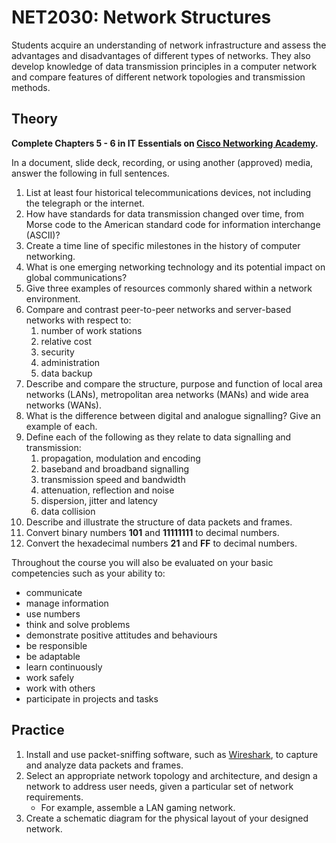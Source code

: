 # NET2030: Network Structures

Students acquire an understanding of network infrastructure and assess the advantages and disadvantages of different types of networks. They also develop knowledge of data transmission principles in a computer network and compare features of different network topologies and transmission methods.

## Theory

**Complete Chapters 5 - 6 in IT Essentials on [Cisco Networking Academy](https://netacad.com).**

In a document, slide deck, recording, or using another (approved) media, answer the following in full sentences.

1. List at least four historical telecommunications devices, not including the telegraph or the internet.
1. How have standards for data transmission changed over time, from Morse code to the American standard code for information interchange (ASCII)?
1. Create a time line of specific milestones in the history of computer networking.
1. What is one emerging networking technology and its potential impact on global communications?
1. Give three examples of resources commonly shared within a network environment.
1. Compare and contrast peer-to-peer networks and server-based networks with respect to:
    1. number of work stations
    1. relative cost
    1. security
    1. administration
    1. data backup
1. Describe and compare the structure, purpose and function of local area networks (LANs), metropolitan area networks (MANs) and wide area networks (WANs).
1. What is the difference between digital and analogue signalling? Give an example of each.
1. Define each of the following as they relate to data signalling and transmission:
    1. propagation, modulation and encoding
    1. baseband and broadband signalling
    1. transmission speed and bandwidth
    1. attenuation, reflection and noise
    1. dispersion, jitter and latency
    1. data collision
1. Describe and illustrate the structure of data packets and frames.
1. Convert binary numbers **101** and **11111111** to decimal numbers.
1. Convert the hexadecimal numbers **21** and **FF** to decimal numbers.

Throughout the course you will also be evaluated on your basic competencies such as your ability to:

* communicate
* manage information
* use numbers
* think and solve problems
* demonstrate positive attitudes and behaviours
* be responsible
* be adaptable
* learn continuously
* work safely
* work with others
* participate in projects and tasks

## Practice

1. Install and use packet-sniffing software, such as [Wireshark](https://www.wireshark.org), to capture and analyze data packets and frames.
1. Select an appropriate network topology and architecture, and design a network to address user needs, given a particular set of network requirements.
    * For example, assemble a LAN gaming network.
1. Create a schematic diagram for the physical layout of your designed network.
